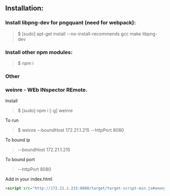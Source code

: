## Installation:

### Install libpng-dev for pngquant (need for webpack):
> $ [sudo] apt-get install --no-install-recommends gcc make libpng-dev

### Install other npm modules:
> $ npm i

### Other

### weinre - WEb INspector REmote.

Install
> $ [sudo] npm i [-g] weinre

To run
> $ weinre --boundHost 172.21.1.215 --httpPort 8080

To bound ip
> --boundHost 172.21.1.215

To bound port
> --httpPort 8080

Add in your index.html
```HTML
<script src="http://172.21.1.215:8080/target/target-script-min.js#anonymous"></script>
```
